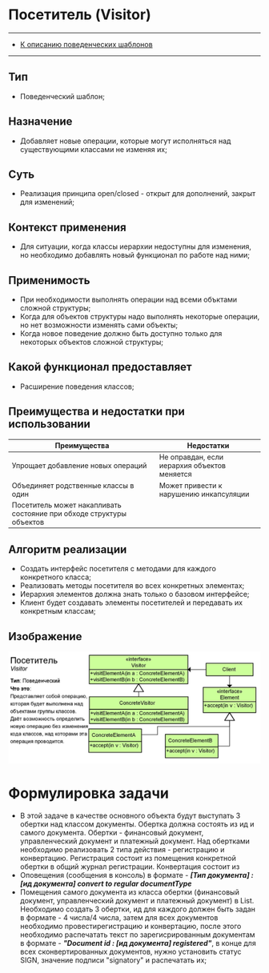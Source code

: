# Посетитель (Visitor)
****
* [К описанию поведенческих шаблонов](../README.md)
****

## Тип
* Поведенческий шаблон;

## Назначение
* Добавляет новые операции, которые могут исполняться над существующими 
классами не изменяя их;

## Суть
* Реализация принципа open/closed - открыт для дополнений, закрыт для изменений;

## Контекст применения
* Для ситуации, когда классы иерархии недоступны для изменения, 
но необходимо добавлять новый функционал по работе над ними;

## Применимость
* При необходимости выполнять операции над 
всеми объктами сложной структуры;
* Когда для объектов структуры надо выполнять некоторые операции, 
но нет возможности изменять сами объекты;
* Когда новое поведение должно быть доступно только для некоторых 
объектов сложной структуры;

## Какой функционал предоставляет
* Расширение поведения классов;

## Преимущества и недостатки при использовании
| Преимущества                                                         | Недостатки                                   |
|----------------------------------------------------------------------|----------------------------------------------|
| Упрощает добавление новых операций                                   | Не оправдан, если иерархия объектов меняется |
| Объединяет родственные классы в один                                 | Может привести к нарушению инкапсуляции      |
| Посетитель может накапливать состояние при обходе структуры объектов |                                              |

## Алгоритм реализации
* Создать интерфейс посетителя с методами для каждого конкретного класса;
* Реализовать методы посетителя во всех конкретных элементах;
* Иерархия элементов должна знать только о базовом интерфейсе;
* Клиент будет создавать элементы посетителей и передавать их конкретным классам;

## Изображение
![Схема шаблона](visitor.jpg)

# Формулировка задачи
* В этой задаче в качестве основного объекта будут выступать 3 обертки над классом документы. 
Обертка должна состоять из ид и самого документа.
Обертки - финансовый документ, управленческий документ и платежный документ. Над обертками необходимо реализовать 
2 типа действия - регистрацию и конвертацию. Регистрация состоит из помещения конкретной обертки 
в общий журнал регистрации. Конвертация состоит из 
* Оповещения (сообщения в консоль) в формате - ***[Тип документа] : [ид документа] convert to regular documentType***
* Помещения самого документа из класса обертки (финансовый документ, управленческий документ и платежный документ)
в List. Необходимо создать 3 обертки, ид для каждого должен быть задан в формате - 4 числа/4 числа, 
затем для всех документов необходимо провестирегистрацию и конвертацию, после этого необходимо 
распечатать текст по зарегисрированным документам в формате -
  ***"Document id : [ид документа] registered"***, в конце для всех сконвертированных документов, 
нужно установить статус SIGN, значение подписи "signatory" и распечатать их;